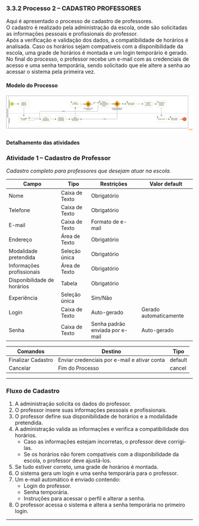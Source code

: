 ### 3.3.2 Processo 2 – CADASTRO PROFESSORES

Aqui é apresentado o processo de cadastro de professores.  
O cadastro é realizado pela administração da escola, onde são solicitadas as informações pessoais e profissionais do professor.  
Após a verificação e validação dos dados, a compatibilidade de horários é analisada. Caso os horários sejam compatíveis com a disponibilidade da escola, uma grade de horários é montada e um login temporário é gerado.  
No final do processo, o professor recebe um e-mail com as credenciais de acesso e uma senha temporária, sendo solicitado que ele altere a senha ao acessar o sistema pela primeira vez.  

#### Modelo do Processo

![Modelo BPMN do PROCESSO CADASTRO PROFESSORES](images/CadastroProfessores_Diagrama.png "Modelo BPMN do Processo CADASTRO PROFESSORES.")

#### Detalhamento das atividades

### **Atividade 1 – Cadastro de Professor**  

_Cadastro completo para professores que desejam atuar na escola._

| **Campo**                       | **Tipo**             | **Restrições**                          | **Valor default**               |
|---------------------------------|---------------------|----------------------------------------|--------------------------------|
| Nome                            | Caixa de Texto     | Obrigatório                            |                                |
| Telefone                        | Caixa de Texto     | Obrigatório                            |                                |
| E-mail                          | Caixa de Texto     | Formato de e-mail                      |                                |
| Endereço                        | Área de Texto      | Obrigatório                            |                                |
| Modalidade pretendida           | Seleção única      | Obrigatório                            |                                |
| Informações profissionais       | Área de Texto      | Obrigatório                            |                                |
| Disponibilidade de horários     | Tabela             | Obrigatório                            |                                |
| Experiência                     | Seleção única      | Sim/Não                                |                                |
| Login                           | Caixa de Texto     | Auto-gerado                            | Gerado automaticamente        |
| Senha                           | Caixa de Texto     | Senha padrão enviada por e-mail        | Auto-gerado                    |

| **Comandos**          | **Destino**                                   | **Tipo**   |
|----------------------|---------------------------------------------|-----------|
| Finalizar Cadastro  | Enviar credenciais por e-mail e ativar conta | default   |
| Cancelar            | Fim do Processo                              | cancel    |

---

### **Fluxo de Cadastro**
1. A administração solicita os dados do professor.  
2. O professor insere suas informações pessoais e profissionais.  
3. O professor define sua disponibilidade de horários e a modalidade pretendida.  
4. A administração valida as informações e verifica a compatibilidade dos horários.  
   - Caso as informações estejam incorretas, o professor deve corrigi-las.  
   - Se os horários não forem compatíveis com a disponibilidade da escola, o professor deve ajustá-los.  
5. Se tudo estiver correto, uma grade de horários é montada.  
6. O sistema gera um login e uma senha temporária para o professor.  
7. Um e-mail automático é enviado contendo:  
   - Login do professor.  
   - Senha temporária.  
   - Instruções para acessar o perfil e alterar a senha.  
8. O professor acessa o sistema e altera a senha temporária no primeiro login.  

---
